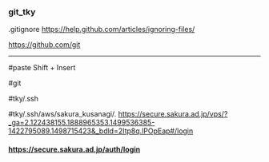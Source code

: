 ### git_tky

.gitignore
https://help.github.com/articles/ignoring-files/

https://github.com/git

---

#paste
Shift + Insert

#git

#tky/.ssh


#tky/.ssh/aws/sakura_kusanagi/.
https://secure.sakura.ad.jp/vps/?_ga=2.122438155.1888965353.1499536385-1422795089.1498715423&_bdld=2Itp8q.lPOpEap#/login


#### https://secure.sakura.ad.jp/auth/login
